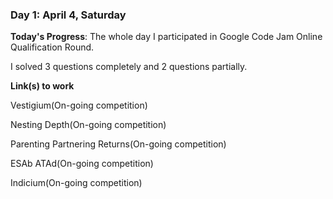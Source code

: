 ### Day 1: April 4, Saturday

**Today's Progress**:
The whole day I participated in Google Code Jam Online Qualification Round.

I solved 3 questions completely and 2 questions partially.




**Link(s) to work**

Vestigium(On-going competition)

Nesting Depth(On-going competition)

Parenting Partnering Returns(On-going competition)

ESAb ATAd(On-going competition)

Indicium(On-going competition)

